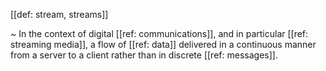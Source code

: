 [[def: stream, streams]]

~ In the context of digital [[ref: communications]], and in particular [[ref: streaming media]], a flow of [[ref: data]] delivered in a continuous manner from a server to a client rather than in discrete [[ref: messages]].
